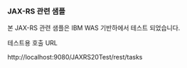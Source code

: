 
### JAX-RS 관련 샘플

본 JAX-RS 관련 샘플은 IBM WAS 기반하에서 테스트 되었습니다.

테스트용 호출 URL

http://localhost:9080/JAXRS20Test/rest/tasks


